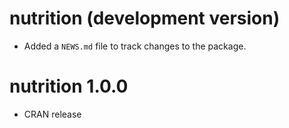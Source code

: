 # nutrition (development version)

* Added a `NEWS.md` file to track changes to the package.

# nutrition 1.0.0

* CRAN release
